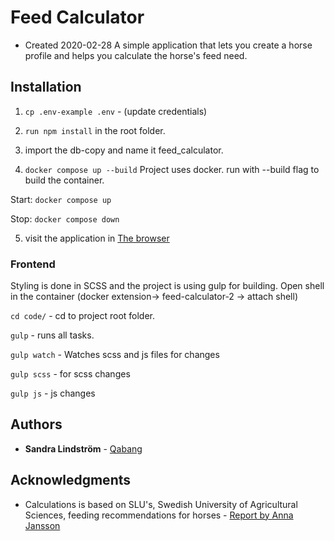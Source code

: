 # Feed Calculator

- Created 2020-02-28
  A simple application that lets you create a horse profile and helps you calculate the horse's feed need.

## Installation

1. `cp .env-example .env` - (update credentials)
2. `run npm install` in the root folder.
3. import the db-copy and name it feed_calculator.

4. `docker compose up --build` Project uses docker. run with --build flag to build the container.

Start:
`docker compose up`

Stop:
`docker compose down`

5. visit the application in [The browser](http://localhost:3000/)

### Frontend

Styling is done in SCSS and the project is using gulp for building.
Open shell in the container (docker extension-> feed-calculator-2 -> attach shell)

`cd code/` - cd to project root folder.

`gulp` - runs all tasks.

`gulp watch` - Watches scss and js files for changes

`gulp scss` - for scss changes

`gulp js` - js changes

## Authors

- **Sandra Lindström** - [Qabang](https://github.com/Qabang)

## Acknowledgments

- Calculations is based on SLU's, Swedish University of Agricultural Sciences, feeding recommendations for horses - [Report by Anna Jansson](https://www.slu.se/globalassets/ew/org/inst/huv/publikationer/utfodringsrekommendationer-for-hast_2013_rapport_289.pdf)
